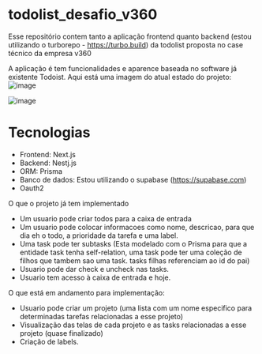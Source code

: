 # todolist_desafio_v360
Esse repositório contem tanto a aplicação frontend quanto backend (estou utilizando o turborepo - https://turbo.build) da todolist proposta no case técnico da empresa v360

A aplicação é tem funcionalidades e aparence baseada no software já existente Todoist.
Aqui está uma imagem do atual estado do projeto:
![image](https://github.com/user-attachments/assets/11f99218-3f1a-4049-8385-c1104258a4b9)

![image](https://github.com/user-attachments/assets/ae5a6d5b-1eb0-4213-88b8-e728996717fa)

# Tecnologias
 - Frontend: Next.js
 - Backend: Nestj.js
 - ORM: Prisma
 - Banco de dados: Estou utilizando o supabase (https://supabase.com)
 - Oauth2

O que o projeto já tem implementado
- Um usuario pode criar todos para a caixa de entrada
- Um usuario pode colocar informacoes como nome, descricao, para que dia eh o todo, a prioridade da tarefa e uma label.
- Uma task pode ter subtasks (Esta modelado com o Prisma para que a entidade task tenha self-relation, uma task pode ter uma coleção de filhos que tambem sao uma task. tasks filhas referenciam ao id do pai)
- Usuario pode dar check e uncheck nas tasks.
- Usuario tem acesso à caixa de entrada e hoje.

O que está em andamento para implementação:
  - Usuario pode criar um projeto (uma lista com um nome especifico para determinadas tarefas relacionadas a esse projeto)
  - Visualização das telas de cada projeto e as tasks relacionadas a esse projeto (quase finalizado)
  - Criação de labels.

